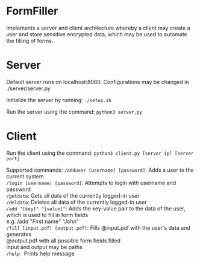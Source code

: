 # FormFiller
Implements a server and client architecture whereby a client may create a user and store sensitive encrypted data, which may be used to automate the filling of forms. 

# Server 
Default server runs on localhost:8080. Configurations may be changed in ./server/server.py

Initialize the server by running:
```./setup.sh```

Run the server using the command: 
```python3 server.py```

# Client 

Run the client using the command:
```python3 client.py [server ip] [server port]```

Supported commands: 
`/adduser [username] [password]`:		Adds a user to the current system <br />
`/login [username] [password]`:      	Attempts to login with username and password <br />
`/getdata`:                           	Gets all data of the currently logged-in user<br />
`/deldata`:                          	Deletes all data of the currently logged-in user<br />
`/add "[key]" "[value]"`:     	        Adds the key-value pair to the data of the user,<br />
							            which is used to fill in form fields<br />
                						e.g. /add "First name" "John"<br />
`/fill [input.pdf] [output.pdf]`:		Fills @input.pdf with the user's data and generates<br />
										@output.pdf with all possible form fields filled<br />
										Input and output may be paths<br />
`/help `                             	Prints help message <br />
